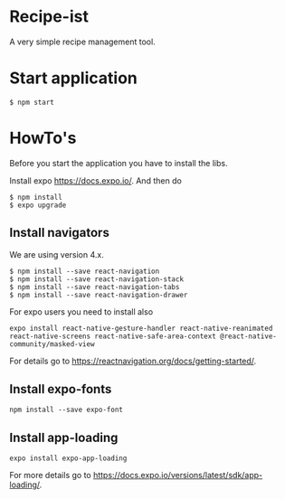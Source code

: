 # Recipe-ist

A very simple recipe management tool.

# Start application
```
$ npm start
```

# HowTo's
Before you start the application you have to install the libs.

Install expo https://docs.expo.io/. And then do

```
$ npm install
$ expo upgrade 
```

## Install navigators
We are using version 4.x.

```
$ npm install --save react-navigation
$ npm install --save react-navigation-stack
$ npm install --save react-navigation-tabs
$ npm install --save react-navigation-drawer
```

For expo users you need to install also 
```
expo install react-native-gesture-handler react-native-reanimated react-native-screens react-native-safe-area-context @react-native-community/masked-view
```

For details go to https://reactnavigation.org/docs/getting-started/.

## Install expo-fonts
```
npm install --save expo-font
```

## Install app-loading

```
expo install expo-app-loading
```

For more details go to https://docs.expo.io/versions/latest/sdk/app-loading/.
